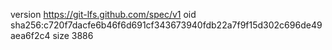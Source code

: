 version https://git-lfs.github.com/spec/v1
oid sha256:c720f7dacfe6b46f6d691cf343673940fdb22a7f9f15d302c696de49aea6f2c4
size 3886
